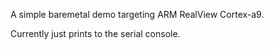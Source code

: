 A simple baremetal demo targeting ARM RealView Cortex-a9.

Currently just prints to the serial console.

